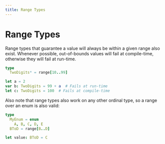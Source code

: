 ```yaml
---
title: Range Types
---
```

# Range Types

Range types that guarantee a value will always be within a given range also exist. Whenever possible, out-of-bounds values will fail at compile-time, otherwise they will fail at run-time.

``` nim
type
  TwoDigits* = range[10..99]

let a = 2
var b: TwoDigits = 99 + a  # Fails at run-time
let c: TwoDigits = 100  # Fails at compile-time
```

Also note that range types also work on any other ordinal type, so a range over an enum is also valid:

``` nim
type
  MyEnum = enum
    A, B, C, D, E
  BToD = range[B..D]

let value: BToD = C
```